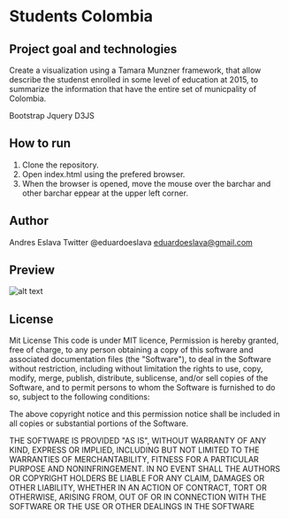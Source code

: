 # Students Colombia

## Project goal and technologies

Create a visualization using a Tamara Munzner framework, that allow describe the studenst enrolled in some level of education at 2015, to summarize the information that have the entire set of municpality of Colombia.

Bootstrap
Jquery
D3JS

## How to run 
1. Clone the repository.
2. Open index.html using the prefered browser.
3. When the browser is opened, move the mouse over the barchar and other barchar eppear at the upper left corner.

## Author 
Andres Eslava
Twitter @eduardoeslava
eduardoeslava@gmail.com

## Preview

![alt text](https://eduardoeslava.github.io/Visualization.png)


## License
Mit License
This code is under MIT licence, Permission is hereby granted, free of charge, to any person obtaining a copy of this software and associated documentation files (the "Software"), to deal in the Software without restriction, including without limitation the rights to use, copy, modify, merge, publish, distribute, sublicense, and/or sell copies of the Software, and to permit persons to whom the Software is furnished to do so, subject to the following conditions: 

The above copyright notice and this permission notice shall be included in all copies or substantial portions of the Software. 

THE SOFTWARE IS PROVIDED "AS IS", WITHOUT WARRANTY OF ANY KIND, EXPRESS OR IMPLIED, INCLUDING BUT NOT LIMITED TO THE WARRANTIES OF MERCHANTABILITY, FITNESS FOR A PARTICULAR PURPOSE AND NONINFRINGEMENT. IN NO EVENT SHALL THE AUTHORS OR COPYRIGHT HOLDERS BE LIABLE FOR ANY CLAIM, DAMAGES OR OTHER LIABILITY, WHETHER IN AN ACTION OF CONTRACT, TORT OR OTHERWISE, ARISING FROM, OUT OF OR IN CONNECTION WITH THE SOFTWARE OR THE USE OR OTHER DEALINGS IN THE SOFTWARE

